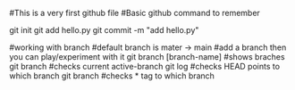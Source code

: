 #This is a very first github file
#Basic github command to remember

git init
git add hello.py
git commit -m "add hello.py"

#working with branch
#default branch is mater -> main
#add a branch then you can play/experiment with it
git branch [branch-name]
#shows braches
git branch
#checks current active-branch
git log 
#checks HEAD points to which branch
git branch 
#checks * tag to which branch

